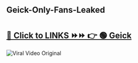 
 ## Geick-Only-Fans-Leaked

# <h2><a href="https://clipsfans.com/Geick&ref=git">🔗 Click to LINKS ⏩⏩ 👉 🟢 Geick </a></h2>

<a href="https://clipsfans.com/Geick&ref=git" rel="nofollow" data-target="animated-image.originalLink"><img src="https://i.ibb.co.com/xMMVF88/686577567.gif" alt="Viral Video Original" style="max-width: 100%; display: inline-block;" data-target="animated-image.originalImage"></a>
